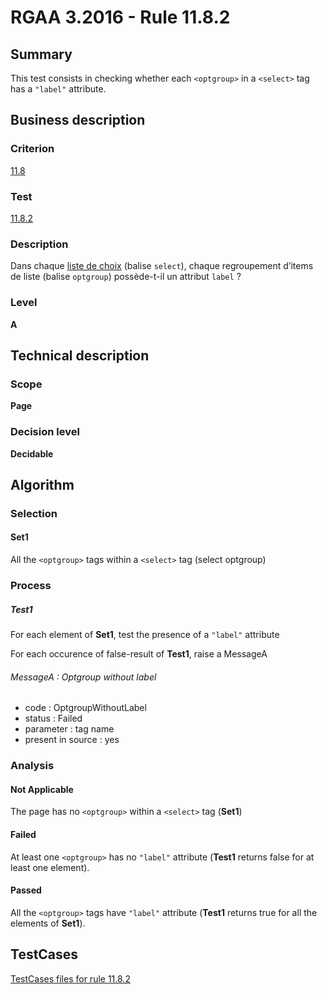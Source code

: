 # RGAA 3.2016 - Rule 11.8.2

## Summary
This test consists in checking whether each `<optgroup>` in a `<select>` tag has a `"label"` attribute.

## Business description

### Criterion
[11.8](http://references.modernisation.gouv.fr/rgaa-accessibilite/2016/criteres.html#crit-11-8)

### Test
[11.8.2](http://references.modernisation.gouv.fr/rgaa-accessibilite/2016/criteres.html#test-11-8-2)

### Description
<div lang="fr">Dans chaque <a href="http://references.modernisation.gouv.fr/rgaa-accessibilite/glossaire.html#liste-de-choix">liste de choix</a> (balise <code lang="en">select</code>), chaque regroupement d&#x2019;items de liste (balise <code lang="en">optgroup</code>) poss&#xE8;de-t-il un attribut <code lang="en">label</code>&nbsp;?</div>

### Level
**A**

## Technical description

### Scope
**Page**

### Decision level
**Decidable**

## Algorithm

### Selection

#### Set1

All the `<optgroup>` tags within a `<select>` tag (select optgroup)

### Process

##### Test1

For each element of **Set1**, test the presence of a `"label"` attribute

For each occurence of false-result of **Test1**, raise a MessageA

###### MessageA : Optgroup without label

-   code : OptgroupWithoutLabel
-   status : Failed
-   parameter : tag name
-   present in source : yes

### Analysis

#### Not Applicable

The page has no `<optgroup>` within a `<select>` tag (**Set1**)

#### Failed

At least one `<optgroup>` has no `"label"` attribute (**Test1** returns false for at least one element).

#### Passed

All the `<optgroup>` tags have `"label"` attribute (**Test1** returns true for all the elements of **Set1**).



##  TestCases

[TestCases files for rule 11.8.2](https://github.com/Asqatasun/Asqatasun/tree/develop/rules/rules-rgaa3.2016/src/test/resources/testcases/rgaa32016/Rgaa32016Rule110802/)


